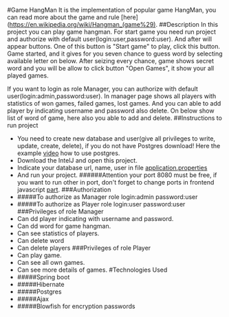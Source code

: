 #Game HangMan
It is the implementation of popular game HangMan, you can read more about the game and rule [here](https://en.wikipedia.org/wiki/Hangman_(game%29).
##Description
In this project you can play game hangman. For start game you need run project and authorize with default user(login:user,password:user). And after 
will appear buttons. One of this button is "Start game" to play, click this button. Game started, and it gives for you seven chance to guess word by selecting available letter on below.
After seizing every chance, game shows secret word and you will be allow to click button "Open Games", it show your all played games.

If you want to login as role Manager, you can authorize with default user(login:admin,password:user). In manager page shows all players with statistics of won games, failed games, lost games.
And you can able to add player by indicating username and password also delete.
On below show list of word of game, here also you able to add and delete.
##Instructions to run project
* You need to create new database and user(give all privileges to write, update, create, delete), if you do not have Postgres download! Here the example [video](https://www.youtube.com/watch?v=e1MwsT5FJRQ) how to use postgres.
* Download the IntelJ and open this project.
* Indicate your database url, name, user in file [application.properties](src/main/resources/application.properties)
* And run your project.
######Attention your port 8080 must be free, if you want to run other in port, don't forget to change ports in frontend javascript [part](src/main/resources/static/front.js).
###Authorization
* #####To authorize as Manager role login:admin password:user
* #####To authorize as Player role login:user password:user
###Privileges of role Manager
* Can dd player indicating with username and password.
* Can dd word for game hangman.
* Can see statistics of players.
* Can delete word
* Can delete players
###Privileges of role Player
* Can play game.
* Can see all own games.
* Can see more details of games.
#Technologies Used
* #####Spring boot
* #####Hibernate
* #####Postgres
* #####Ajax 
* #####Blowfish for encryption passwords




